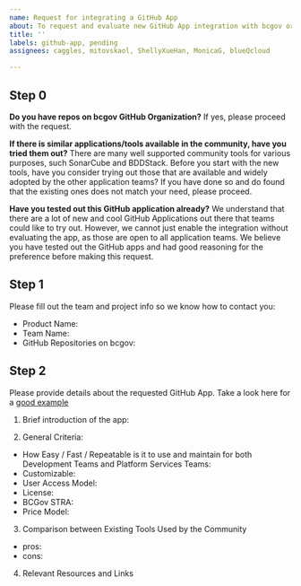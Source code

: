 ```yaml
---
name: Request for integrating a GitHub App
about: To request and evaluate new GitHub App integration with bcgov organization.
title: ''
labels: github-app, pending
assignees: caggles, mitovskaol, ShellyXueHan, MonicaG, blueQcloud

---
```


## Step 0
**Do you have repos on bcgov GitHub Organization?**
If yes, please proceed with the request.

**If there is similar applications/tools available in the community, have you tried them out?**
There are many well supported community tools for various purposes, such SonarCube and BDDStack. 
Before you start with the new tools, have you consider trying out those that are available and widely adopted by the other application teams? 
If you have done so and do found that the existing ones does not match your need, please proceed.

**Have you tested out this GitHub application already?**
We understand that there are a lot of new and cool GitHub Applications out there that teams could like to try out. 
However, we cannot just enable the integration without evaluating the app, as those are open to all application teams. 
We believe you have tested out the GitHub apps and had good reasoning for the preference before making this request.

## Step 1
Please fill out the team and project info so we know how to contact you:

* Product Name: 
* Team Name: 
* GitHub Repositories on bcgov: 


## Step 2
Please provide details about the requested GitHub App. Take a look here for a [good example](https://github.com/BCDevOps/platform-services/issues/120/)

1. Brief introduction of the app:

2. General Criteria:
  - How Easy / Fast / Repeatable is it to use and maintain for both Development Teams and Platform Services Teams:
  - Customizable:
  - User Access Model:
  - License:
  - BCGov STRA:
  - Price Model:

3. Comparison between Existing Tools Used by the Community
  - pros:
  - cons:

4. Relevant Resources and Links
